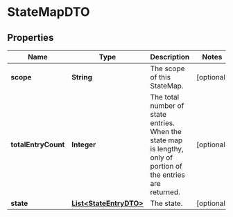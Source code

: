

# StateMapDTO

## Properties

Name | Type | Description | Notes
------------ | ------------- | ------------- | -------------
**scope** | **String** | The scope of this StateMap. |  [optional]
**totalEntryCount** | **Integer** | The total number of state entries. When the state map is lengthy, only of portion of the entries are returned. |  [optional]
**state** | [**List&lt;StateEntryDTO&gt;**](StateEntryDTO.md) | The state. |  [optional]



